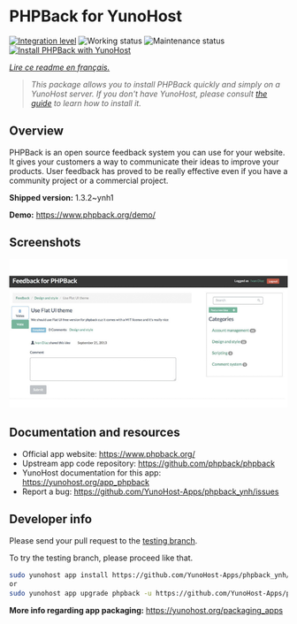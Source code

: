 <!--
N.B.: This README was automatically generated by https://github.com/YunoHost/apps/tree/master/tools/README-generator
It shall NOT be edited by hand.
-->

# PHPBack for YunoHost

[![Integration level](https://dash.yunohost.org/integration/phpback.svg)](https://dash.yunohost.org/appci/app/phpback) ![Working status](https://ci-apps.yunohost.org/ci/badges/phpback.status.svg) ![Maintenance status](https://ci-apps.yunohost.org/ci/badges/phpback.maintain.svg)  
[![Install PHPBack with YunoHost](https://install-app.yunohost.org/install-with-yunohost.svg)](https://install-app.yunohost.org/?app=phpback)

*[Lire ce readme en français.](./README_fr.md)*

> *This package allows you to install PHPBack quickly and simply on a YunoHost server.
If you don't have YunoHost, please consult [the guide](https://yunohost.org/#/install) to learn how to install it.*

## Overview

PHPBack is an open source feedback system you can use for your website. It gives your customers a way to communicate their ideas to improve your products. User feedback has proved to be really effective even if you have a community project or a commercial project. 

**Shipped version:** 1.3.2~ynh1


**Demo:** https://www.phpback.org/demo/

## Screenshots

![Screenshot of PHPBack](./doc/screenshots/slider-item-1.png)

## Documentation and resources

* Official app website: <https://www.phpback.org/>
* Upstream app code repository: <https://github.com/phpback/phpback>
* YunoHost documentation for this app: <https://yunohost.org/app_phpback>
* Report a bug: <https://github.com/YunoHost-Apps/phpback_ynh/issues>

## Developer info

Please send your pull request to the [testing branch](https://github.com/YunoHost-Apps/phpback_ynh/tree/testing).

To try the testing branch, please proceed like that.

``` bash
sudo yunohost app install https://github.com/YunoHost-Apps/phpback_ynh/tree/testing --debug
or
sudo yunohost app upgrade phpback -u https://github.com/YunoHost-Apps/phpback_ynh/tree/testing --debug
```

**More info regarding app packaging:** <https://yunohost.org/packaging_apps>
